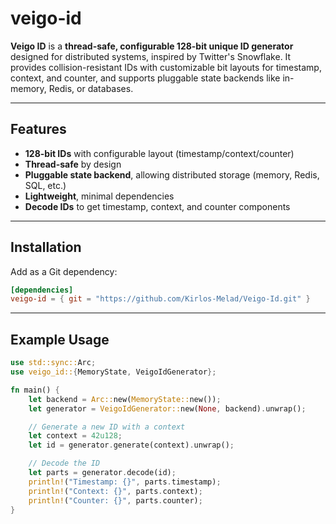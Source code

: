 # veigo-id

**Veigo ID** is a **thread-safe, configurable 128-bit unique ID generator** designed for distributed systems, inspired by Twitter's Snowflake. It provides collision-resistant IDs with customizable bit layouts for timestamp, context, and counter, and supports pluggable state backends like in-memory, Redis, or databases.

---

## Features

- **128-bit IDs** with configurable layout (timestamp/context/counter)  
- **Thread-safe** by design  
- **Pluggable state backend**, allowing distributed storage (memory, Redis, SQL, etc.)  
- **Lightweight**, minimal dependencies  
- **Decode IDs** to get timestamp, context, and counter components  

---

## Installation

Add as a Git dependency:

```toml
[dependencies]
veigo-id = { git = "https://github.com/Kirlos-Melad/Veigo-Id.git" }
```
---

## Example Usage

```rust
use std::sync::Arc;
use veigo_id::{MemoryState, VeigoIdGenerator};

fn main() {
    let backend = Arc::new(MemoryState::new());
    let generator = VeigoIdGenerator::new(None, backend).unwrap();

    // Generate a new ID with a context
    let context = 42u128;
    let id = generator.generate(context).unwrap();

    // Decode the ID
    let parts = generator.decode(id);
    println!("Timestamp: {}", parts.timestamp);
    println!("Context: {}", parts.context);
    println!("Counter: {}", parts.counter);
}
```

